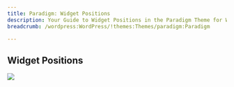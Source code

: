 ```yaml
---
title: Paradigm: Widget Positions
description: Your Guide to Widget Positions in the Paradigm Theme for WordPress
breadcrumb: /wordpress:WordPress/!themes:Themes/paradigm:Paradigm

---
```


Widget Positions
-----

![][positions]

[positions]: assets/positions.jpg